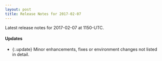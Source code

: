 ```yaml
---
layout: post
title: Release Notes for 2017-02-07
---
```


Latest release notes for 2017-02-07 at 1150-UTC.

<div class='updates' markdown='1'>

#### Updates

- {:.update} Minor enhancements, fixes or environment changes not listed in detail.

</div>


